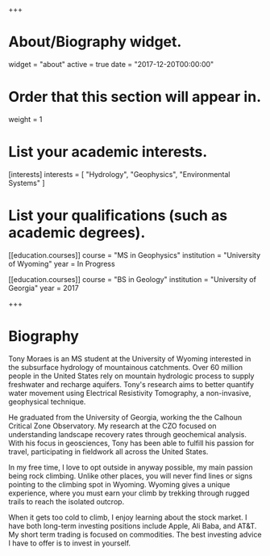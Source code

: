 +++
# About/Biography widget.
widget = "about"
active = true
date = "2017-12-20T00:00:00"

# Order that this section will appear in.
weight = 1

# List your academic interests.
[interests]
  interests = [
    "Hydrology",
    "Geophysics",
    "Environmental Systems"
  ]

# List your qualifications (such as academic degrees).

[[education.courses]]
  course = "MS in Geophysics"
  institution = "University of Wyoming"
  year = In Progress

[[education.courses]]
  course = "BS in Geology"
  institution = "University of Georgia"
  year = 2017
 
+++

# Biography

Tony Moraes is an MS student at the University of Wyoming interested in the subsurface hydrology of mountainous catchments. Over 60 million people in the United States rely on mountain hydrologic process to supply freshwater and recharge aquifers. Tony's research aims to better quantify water movement using Electrical Resistivity Tomography, a non-invasive, geophysical technique.  

He graduated from the University of Georgia, working the the Calhoun Critical Zone Observatory. My research at the CZO focused on understanding landscape recovery rates through geochemical analysis. With his focus in geosciences, Tony has been able to fulfill his passion for travel, participating in fieldwork all across the United States.

In my free time, I love to opt outside in anyway possible, my main passion being rock climbing. Unlike other places, you will never find lines or signs pointing to the climbing spot in Wyoming. Wyoming gives a unique experience, where you must earn your climb by trekking through rugged trails to reach the isolated outcrop. 

When it gets too cold to climb, I enjoy learning about the stock market. I have both long-term investing positions include Apple, Ali Baba, and AT&T. My short term trading is focused on commodities. The best investing advice I have to offer is to invest in yourself. 
